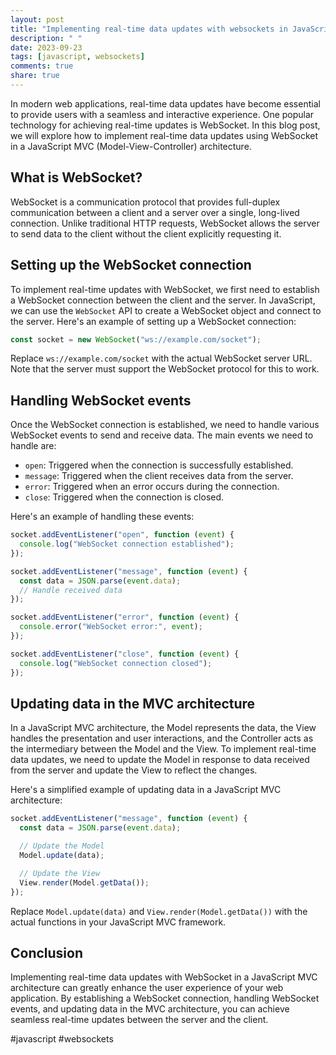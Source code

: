 ```yaml
---
layout: post
title: "Implementing real-time data updates with websockets in JavaScript MVC"
description: " "
date: 2023-09-23
tags: [javascript, websockets]
comments: true
share: true
---
```


In modern web applications, real-time data updates have become essential to provide users with a seamless and interactive experience. One popular technology for achieving real-time updates is WebSocket. In this blog post, we will explore how to implement real-time data updates using WebSocket in a JavaScript MVC (Model-View-Controller) architecture.

## What is WebSocket?

WebSocket is a communication protocol that provides full-duplex communication between a client and a server over a single, long-lived connection. Unlike traditional HTTP requests, WebSocket allows the server to send data to the client without the client explicitly requesting it.

## Setting up the WebSocket connection

To implement real-time updates with WebSocket, we first need to establish a WebSocket connection between the client and the server. In JavaScript, we can use the `WebSocket` API to create a WebSocket object and connect to the server. Here's an example of setting up a WebSocket connection:

```javascript
const socket = new WebSocket("ws://example.com/socket");
```

Replace `ws://example.com/socket` with the actual WebSocket server URL. Note that the server must support the WebSocket protocol for this to work.

## Handling WebSocket events

Once the WebSocket connection is established, we need to handle various WebSocket events to send and receive data. The main events we need to handle are:

- `open`: Triggered when the connection is successfully established.
- `message`: Triggered when the client receives data from the server.
- `error`: Triggered when an error occurs during the connection.
- `close`: Triggered when the connection is closed.

Here's an example of handling these events:

```javascript
socket.addEventListener("open", function (event) {
  console.log("WebSocket connection established");
});

socket.addEventListener("message", function (event) {
  const data = JSON.parse(event.data);
  // Handle received data
});

socket.addEventListener("error", function (event) {
  console.error("WebSocket error:", event);
});

socket.addEventListener("close", function (event) {
  console.log("WebSocket connection closed");
});
```

## Updating data in the MVC architecture

In a JavaScript MVC architecture, the Model represents the data, the View handles the presentation and user interactions, and the Controller acts as the intermediary between the Model and the View. To implement real-time data updates, we need to update the Model in response to data received from the server and update the View to reflect the changes.

Here's a simplified example of updating data in a JavaScript MVC architecture:

```javascript
socket.addEventListener("message", function (event) {
  const data = JSON.parse(event.data);

  // Update the Model
  Model.update(data);

  // Update the View
  View.render(Model.getData());
});
```

Replace `Model.update(data)` and `View.render(Model.getData())` with the actual functions in your JavaScript MVC framework.

## Conclusion

Implementing real-time data updates with WebSocket in a JavaScript MVC architecture can greatly enhance the user experience of your web application. By establishing a WebSocket connection, handling WebSocket events, and updating data in the MVC architecture, you can achieve seamless real-time updates between the server and the client.

#javascript #websockets